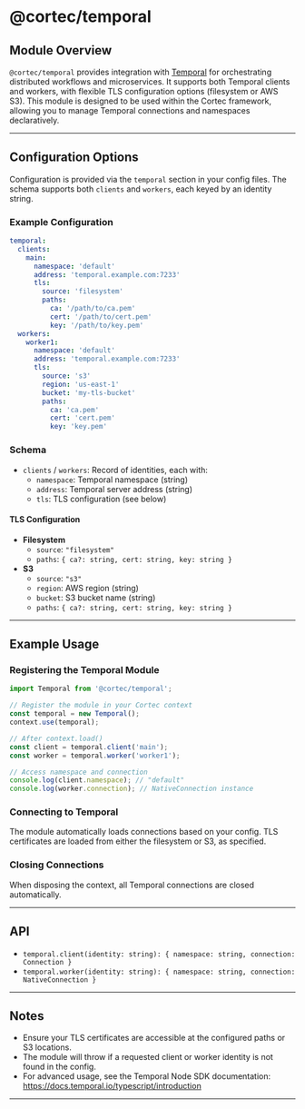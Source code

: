 # @cortec/temporal

## Module Overview

`@cortec/temporal` provides integration with [Temporal](https://temporal.io/) for orchestrating distributed workflows and microservices. It supports both Temporal clients and workers, with flexible TLS configuration options (filesystem or AWS S3). This module is designed to be used within the Cortec framework, allowing you to manage Temporal connections and namespaces declaratively.

---

## Configuration Options

Configuration is provided via the `temporal` section in your config files. The schema supports both `clients` and `workers`, each keyed by an identity string.

### Example Configuration

```yaml
temporal:
  clients:
    main:
      namespace: 'default'
      address: 'temporal.example.com:7233'
      tls:
        source: 'filesystem'
        paths:
          ca: '/path/to/ca.pem'
          cert: '/path/to/cert.pem'
          key: '/path/to/key.pem'
  workers:
    worker1:
      namespace: 'default'
      address: 'temporal.example.com:7233'
      tls:
        source: 's3'
        region: 'us-east-1'
        bucket: 'my-tls-bucket'
        paths:
          ca: 'ca.pem'
          cert: 'cert.pem'
          key: 'key.pem'
```

### Schema

- `clients` / `workers`: Record of identities, each with:
  - `namespace`: Temporal namespace (string)
  - `address`: Temporal server address (string)
  - `tls`: TLS configuration (see below)

#### TLS Configuration

- **Filesystem**
  - `source`: `"filesystem"`
  - `paths`: `{ ca?: string, cert: string, key: string }`
- **S3**
  - `source`: `"s3"`
  - `region`: AWS region (string)
  - `bucket`: S3 bucket name (string)
  - `paths`: `{ ca?: string, cert: string, key: string }`

---

## Example Usage

### Registering the Temporal Module

```ts
import Temporal from '@cortec/temporal';

// Register the module in your Cortec context
const temporal = new Temporal();
context.use(temporal);

// After context.load()
const client = temporal.client('main');
const worker = temporal.worker('worker1');

// Access namespace and connection
console.log(client.namespace); // "default"
console.log(worker.connection); // NativeConnection instance
```

### Connecting to Temporal

The module automatically loads connections based on your config. TLS certificates are loaded from either the filesystem or S3, as specified.

### Closing Connections

When disposing the context, all Temporal connections are closed automatically.

---

## API

- `temporal.client(identity: string): { namespace: string, connection: Connection }`
- `temporal.worker(identity: string): { namespace: string, connection: NativeConnection }`

---

## Notes

- Ensure your TLS certificates are accessible at the configured paths or S3 locations.
- The module will throw if a requested client or worker identity is not found in the config.
- For advanced usage, see the Temporal Node SDK documentation: https://docs.temporal.io/typescript/introduction

---
